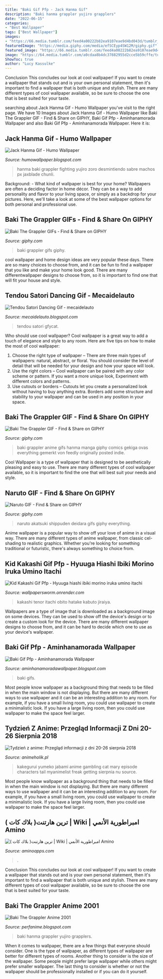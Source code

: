 ```yaml
---
title: "Baki Gif Pfp - Jack Hanma Gif"
description: "Baki hanma grappler yujiro grapplers"
date: "2022-06-15"
categories:
- "Best Wallpaper"
tags: ["Best Wallpaper"]
images:
- "https://66.media.tumblr.com/feed4a00222b82ea9107eae9d4bd043d/tumblr_pcanb5lFPJ1usyygio1_400.gif"
featuredImage: "https://media.giphy.com/media/efSCEyp4SW12M/giphy.gif"
featured_image: "https://66.media.tumblr.com/feed4a00222b82ea9107eae9d4bd043d/tumblr_pcanb5lFPJ1usyygio1_400.gif"
image: "https://64.media.tumblr.com/a0cdaa8b4dc37882955d2cce5b59cffe/tumblr_inline_ov0ab3ZFK21r5ight_400.gifv"
ShowToc: true
author: "Lucy Kassulke"
---
```



Conclusion
This concludes our look at cool wallpaper! If you want to create a wallpaper that stands out and is your own personal statement, then it's important to find a wallpaper that is both unique and stylish. There are many different types of cool wallpaper available, so be sure to choose the one that is best suited for your taste.

	

		
searching about Jack Hanma Gif - Humo Wallpaper you've visit to the right page. We have 10 Images about Jack Hanma Gif - Humo Wallpaper like Baki The Grappler GIF - Find &amp; Share on GIPHY, Baki Gif Pfp - Aminhanamorada Wallpaper and also Baki Gif Pfp - Aminhanamorada Wallpaper. Here it is:
		
    
## Jack Hanma Gif - Humo Wallpaper

<img loading=lazy src="https://64.media.tumblr.com/a0cdaa8b4dc37882955d2cce5b59cffe/tumblr_inline_ov0ab3ZFK21r5ight_400.gifv" onerror="this.onerror=null;this.src='https://tse2.mm.bing.net/th?id=OIP.nHU2rC98WEqYko7EequpLAAAAA&amp;pid=15.1';" alt="Jack Hanma Gif - Humo Wallpaper">

_Source: humowallpaper.blogspot.com_

>hanma baki grappler fighting yujiro zoro desmintiendo sabre machos px jaxblade chunli. 

	

Background: - What kind of wallpaper is best for your home?
Wallpapers are often a deciding factor in home décor. They can be a way to add personality and flavor to your living space, or simply as a backdrop for your pictures. Here, we'll take a look at some of the best wallpaper options for both personal and professional use.

    
## Baki The Grappler GIFs - Find &amp; Share On GIPHY

<img loading=lazy src="https://media.giphy.com/media/11FK5d0aQLMSQw/giphy.gif" onerror="this.onerror=null;this.src='https://tse4.mm.bing.net/th?id=OIP.yVMLi5dTjxOQCV4bi5j-_wAAAA&amp;pid=15.1';" alt="Baki The Grappler GIFs - Find &amp; Share on GIPHY">

_Source: giphy.com_

>baki grappler gifs giphy. 

	

cool wallpaper and home design ideas are very popular these days. There are so many choices to choose from, and it can be fun to find a wallpaper that you like and make your home look good. There are many differentwallpaper designs to choose from, so it is important to find one that will fit your house and style.

    
## Tendou Satori Dancing Gif - Mecaidelauto

<img loading=lazy src="https://thumbs.gfycat.com/ColorlessPoorArachnid-size_restricted.gif" onerror="this.onerror=null;this.src='https://tse4.mm.bing.net/th?id=OIP.CA0WWDk_G8z3YW_3JlA19QAAAA&amp;pid=15.1';" alt="Tendou Satori Dancing Gif - mecaidelauto">

_Source: mecaidelauto.blogspot.com_

>tendou satori gfycat. 

	

Who should use cool wallpaper?
Cool wallpaper is a great way to add a touch of elegance and style to any room. Here are five tips on how to make the most of cool wallpaper: 
1) Choose the right type of wallpaper – There are three main types of wallpapers: natural, abstract, or floral. You should consider the level of detail that will be needed for your design and how your space will look. 
2) Use the right colors – Cool wallpaper can be paired with any color scheme or pattern. If you want a more unique look, Experiment with different colors and patterns. 
3) Use cutouts or borders – Cutouts let you create a personalized look without having to buy anything extra. Borders add some structure and stability to your wallpaper and can be used in any position in your space.

    
## Baki The Grappler GIF - Find &amp; Share On GIPHY

<img loading=lazy src="https://media.giphy.com/media/4B1bFJvhDY98Y/giphy.gif" onerror="this.onerror=null;this.src='https://tse3.mm.bing.net/th?id=OIP.PAoXGdVb8sz9xfW7m_gorgAAAA&amp;pid=15.1';" alt="Baki The Grappler GIF - Find &amp; Share on GIPHY">

_Source: giphy.com_

>baki grappler anime gifs hanma manga giphy comics gekiga ovas everything gemerkt von feedly originally posted indie. 

	

Cool Wallpaper is a type of wallpaper that is designed to be aesthetically pleasing and easy to use. There are many different types of cool wallpaper available, so it is important to find the one that will best suit your needs and style.

    
## Naruto GIF - Find &amp; Share On GIPHY

<img loading=lazy src="https://media.giphy.com/media/efSCEyp4SW12M/giphy.gif" onerror="this.onerror=null;this.src='https://tse1.mm.bing.net/th?id=OIP.YAWlmEwj-7cdZkbyiD2ilwHaDt&amp;pid=15.1';" alt="Naruto GIF - Find &amp; Share on GIPHY">

_Source: giphy.com_

>naruto akatsuki shippuden deidara gifs giphy everything. 

	

Anime wallpaper is a popular way to show off your love of anime in a visual way. There are many different types of anime wallpaper, from classic cel-shading to realistic graphics. Whether you're looking for something traditional or futuristic, there's always something to choice from.

    
## Kid Kakashi Gif Pfp - Hyuuga Hiashi Ibiki Morino Iruka Umino Itachi

<img loading=lazy src="https://media.tenor.com/images/d996fef460113beabfeee12dfc1e258b/tenor.gif" onerror="this.onerror=null;this.src='https://tse3.mm.bing.net/th?id=OIP.2Zb-9GARO-q_7uEt_B4liwAAAA&amp;pid=15.1';" alt="Kid Kakashi Gif Pfp - Hyuuga hiashi ibiki morino iruka umino itachi">

_Source: wallpapersworm.onrender.com_

>kakashi tenor itachi obito hatake kabuto jiraiya. 

	

Wallpapers are a type of image that is downloaded as a background image on some devices. They can be used to show off the device's design or to create a custom look for the device. There are many different wallpaper designs to choose from, and it can be hard to decide which one to use as your device's wallpaper.

    
## Baki Gif Pfp - Aminhanamorada Wallpaper

<img loading=lazy src="https://thumbs.gfycat.com/UnconsciousLoneHeron-max-1mb.gif" onerror="this.onerror=null;this.src='https://tse3.mm.bing.net/th?id=OIP.rEq17gtS_Vug6sZdbnZe-AAAAA&amp;pid=15.1';" alt="Baki Gif Pfp - Aminhanamorada Wallpaper">

_Source: aminhanamoradawallpaper.blogspot.com_

>baki gifs. 

	

Most people know wallpaper as a background thing that needs to be filled in when the main window is not displaying. But there are many different ways to use wallpaper and it can be an interesting addition to any room. For example, if you have a small living room, you could use wallpaper to create a minimalistic look. If you have a large living room, then you could use wallpaper to make the space feel larger.

    
## Tydzień Z Anime: Przegląd Informacji Z Dni 20-26 Sierpnia 2018

<img loading=lazy src="https://4.bp.blogspot.com/-3nzEf3gmi1E/W4HHgzKsqTI/AAAAAAAAI64/lOqjnA34itwdRMpWX7TP6Ywjjin5HCgCgCLcBGAs/w1200-h630-p-k-no-nu/kakegurui.jpg" onerror="this.onerror=null;this.src='https://tse4.mm.bing.net/th?id=OIP.MKo78NTxNmcpiviGpi7YuwHaD4&amp;pid=15.1';" alt="Tydzień z anime: Przegląd informacji z dni 20-26 sierpnia 2018">

_Source: animeholik.pl_

>kakegurui yumeko jabami anime gambling cat mary episode characters tail myanimelist freak getting sierpnia nu source. 

	

Most people know wallpaper as a background thing that needs to be filled in when the main window is not displaying. But there are many different ways to use wallpaper and it can be an interesting addition to any room. For example, if you have a small living room, you could use wallpaper to create a minimalistic look. If you have a large living room, then you could use wallpaper to make the space feel larger.

    
## ترين هارتنت( بلاك كات ) | Wiki | امبراطورية الأنمي Amino

<img loading=lazy src="https://pa1.narvii.com/6986/2e2e1071afb350c3cff9d758a31d8f0cb584a571r1-301-358_00.gif" onerror="this.onerror=null;this.src='https://tse2.mm.bing.net/th?id=OIP.RNm34WWFzJrw41F0sKcqOQAAAA&amp;pid=15.1';" alt="ترين هارتنت( بلاك كات ) | Wiki | امبراطورية الأنمي Amino">

_Source: aminoapps.com_

>. 

	

Conclusion
This concludes our look at cool wallpaper! If you want to create a wallpaper that stands out and is your own personal statement, then it's important to find a wallpaper that is both unique and stylish. There are many different types of cool wallpaper available, so be sure to choose the one that is best suited for your taste.

    
## Baki The Grappler Anime 2001

<img loading=lazy src="https://66.media.tumblr.com/feed4a00222b82ea9107eae9d4bd043d/tumblr_pcanb5lFPJ1usyygio1_400.gif" onerror="this.onerror=null;this.src='https://tse1.mm.bing.net/th?id=OIP.3aLbLnhkZo_KyaPH9HldhQAAAA&amp;pid=15.1';" alt="Baki The Grappler Anime 2001">

_Source: perfanime.blogspot.com_

>baki hanma grappler yujiro grapplers. 

	

When it comes to wallpaper, there are a few things that everyone should consider. One is the type of wallpaper, as different types of wallpaper are better for different types of rooms. Another thing to consider is the size of the wallpaper. Some people might prefer large wallpaper while others might prefer smaller wallpaper. The last thing to consider is whether or not the wallpaper should be professionally installed or if you can do it yourself.

